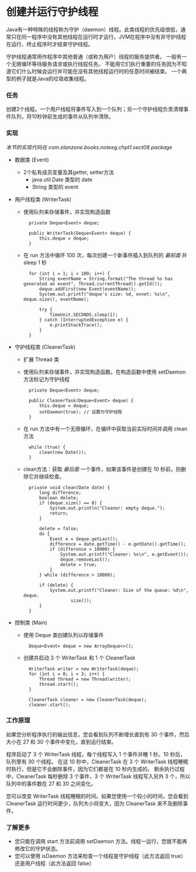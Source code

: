 创建并运行守护线程
====

Java有一种特殊的线程称为守护（daemon）线程。此类线程的优先级很低，通常只在同一程序中没有其他线程在运行时才运行。JVM在程序中没有非守护线程在运行、终止程序时才结束守护线程。

守护线程通常用作程序中其他普通（或称为用户）线程的服务提供者。
一般有一个无限循环等待服务请求或执行线程任务。
不能用它们执行重要的任务因为不知道它们什么时候会运行并可能在没有其他线程运行时的任意时间被结束。
一个典型的例子就是Java的垃圾收集线程。


### 任务

创建2个线程。一个用户线程将事件写入到一个队列；另一个守护线程负责清理事件队列，将10秒钟前生成的事件从队列中清除。


### 实现

*本节的实现代码在 com.elanzone.books.noteeg.chpt1.sect08 package*

* 数据类 (Event)
    * 2个私有成员变量及其getter, setter方法
        * java.util.Date 类型的 date
        * String 类型的 event

* 用户线程类 (WriterTask)
    * 使用队列来存储事件，并实现构造函数

            private Deque<Event> deque;

            public WriterTask(Deque<Event> deque) {
                this.deque = deque;
            }

    * 在 run 方法中循环 100 次，每次创建一个新事件插入到队列的 *最前面* 并 sleep 1 秒

            for (int i = 1; i < 100; i++) {
                String eventName = String.format("The thread %s has generated an event", Thread.currentThread().getId());
                deque.addFirst(new Event(eventName));
                System.out.printf("deque's size: %d, evnet: %s\n", deque.size(), eventName);

                try {
                    TimeUnit.SECONDS.sleep(1);
                } catch (InterruptedException e) {
                    e.printStackTrace();
                }
            }

* 守护线程类 (CleanerTask)

    * 扩展 Thread 类
    * 使用队列来存储事件，并实现构造函数。在构造函数中使用 setDaemon 方法标记为守护线程

            private Deque<Event> deque;

            public CleanerTask(Deque<Event> deque) {
                this.deque = deque;
                setDaemon(true); // 设置为守护线程
            }

    * 在 run 方法中有一个无限循环，在循环中获取当前实际时间并调用 clean 方法

            while (true) {
                clean(new Date());
            }

    * clean方法：获取 *最后面* 一个事件，如果该事件是创建在 10 秒前，则删除它并继续检查。

            private void clean(Date date) {
                long difference;
                boolean delete;
                if (deque.size() == 0) {
                    System.out.println("Cleaner: empty deque.");
                    return;
                }

                delete = false;
                do {
                    Event e = deque.getLast();
                    difference = date.getTime() - e.getDate().getTime();
                    if (difference > 10000) {
                        System.out.printf("Cleaner: %s\n", e.getEvent());
                        deque.removeLast();
                        delete = true;
                    }
                } while (difference > 10000);

                if (delete) {
                    System.out.printf("Cleaner: Size of the queue: %d\n", deque.
                            size());
                }
            }

* 控制类 (Main)

    * 使用 Deque 类创建队列以存储事件

            Deque<Event> deque = new ArrayDeque<>();

    * 创建并启动 3 个 WriterTask 和 1 个 CleanerTask

            WriterTask writer = new WriterTask(deque);
            for (int i = 0; i < 3; i++) {
                Thread thread = new Thread(writer);
                thread.start();
            }

            CleanerTask cleaner = new CleanerTask(deque);
            cleaner.start();


### 工作原理

如果您分析程序执行的输出信息，您会看到队列不断增长直到有 30 个事件，然后大小在 27 和 30 个事件中变化，直到运行结束。

程序启动了 3 个 WriterTask 线程，每个线程写入 1 个事件并睡 1 秒。10 秒后，队列里有 30 个线程。
在这 10 秒中，CleanerTask 在 3 个 WriterTask 线程睡眠时执行，但是它不会删除事件，因为它们都是在 10 秒内生成的。
剩余执行过程中，CleanerTask 每秒删除 3 个事件，3 个 WriterTask 线程写入另外 3 个，所以队列中的事件数在 27 和 30 之间变化。

您可以改变 WriterTask 线程睡眠的时间。如果您使用一个较小的时间，您会看到 CleanerTask 运行时间更少，队列大小将变大，因为 CleanerTask 来不及删除事件。



### 了解更多

* 您只能在调用 start 方法前调用 setDaemon 方法。线程一运行，您就不能再修改它的守护状态。
* 您可以使用 isDaemon 方法来检查一个线程是守护线程（此方法返回 true）还是用户线程（此方法返回 false）


